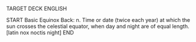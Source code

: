 TARGET DECK
ENGLISH

START
Basic
Equinox
Back: n. Time or date (twice each year) at which the sun crosses the celestial equator, when day and night are of equal length. [latin nox noctis night]
END
